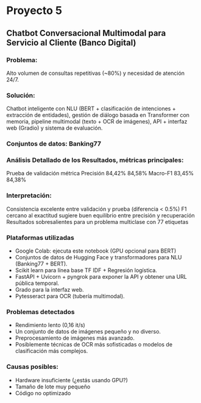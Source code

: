 # Proyecto 5
## Chatbot Conversacional Multimodal para Servicio al Cliente (Banco Digital)
### Problema:
Alto volumen de consultas repetitivas (~80%) y necesidad de atención 24/7.
### Solución:
Chatbot inteligente con NLU (BERT + clasificación de intenciones + extracción de entidades), gestión de diálogo basada en Transformer con memoria, pipeline multimodal (texto + OCR de imágenes), API + interfaz web (Gradio) y sistema de evaluación.
### Conjuntos de datos: Banking77
### Análisis Detallado de los Resultados, métricas principales:
Prueba de validación métrica
Precisión 84,42% 84,58% 
Macro-F1 83,45% 84,38%
### Interpretación:
Consistencia excelente entre validación y prueba (diferencia < 0.5%) 
F1 cercano al exactitud sugiere buen equilibrio entre precisión y recuperación 
Resultados sobresalientes para un problema multiclase con 77 etiquetas
### Plataformas utilizadas
- Google Colab: ejecuta este notebook (GPU opcional para BERT)
- Conjuntos de datos de Hugging Face y transformadores para NLU (Banking77 + BERT).
- Scikit learn para línea base TF IDF + Regresión logística.
- FastAPI + Uvicorn + pyngrok para exponer la API y obtener una URL pública temporal.
- Grado para la interfaz web.
- Pytesseract para OCR (tubería multimodal).
### Problemas detectados
- Rendimiento lento (0,16 it/s)
- Un conjunto de datos de imágenes pequeño y no diverso.
- Preprocesamiento de imágenes más avanzado.
- Posiblemente técnicas de OCR más sofisticadas o modelos de clasificación más complejos.
### Causas posibles:
- Hardware insuficiente (¿estás usando GPU?)
- Tamaño de lote muy pequeño
- Código no optimizado
